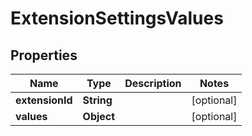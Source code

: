

# ExtensionSettingsValues


## Properties

Name | Type | Description | Notes
------------ | ------------- | ------------- | -------------
**extensionId** | **String** |  |  [optional]
**values** | **Object** |  |  [optional]



